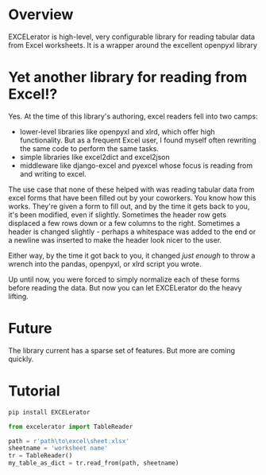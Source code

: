 # Overview
EXCELerator is high-level, very configurable library for reading tabular data from Excel worksheets. It is a wrapper around the excellent openpyxl library

# Yet another library for reading from Excel!?
Yes. At the time of this library's authoring, excel readers fell into two camps:
- lower-level libraries like openpyxl and xlrd, which offer high functionality. But as a frequent Excel user, I found myself often rewriting the same code to perform the same tasks.
- simple libraries like excel2dict and excel2json
- middleware like django-excel and pyexcel whose focus is reading from and writing to excel.

The use case that none of these helped with was reading tabular data from excel forms that have been filled out by your coworkers. You know how this works. They're given a form to fill out, and by the time it gets back to you, it's been modified, even if slightly. Sometimes the header row gets displaced a few rows down or a few columns to the right. Sometimes a header is changed slightly - perhaps a whitespace was added to the end or a newline was inserted to make the header look nicer to the user.

Either way, by the time it got back to you, it changed *just enough* to throw a wrench into the pandas, openpyxl, or xlrd script you wrote. 

Up until now, you were forced to simply normalize each of these forms before reading the data. But now you can let EXCELerator do the heavy lifting.

# Future
The library current has a sparse set of features. But more are coming quickly.

# Tutorial
```powershell
pip install EXCELerator
```

```python
from excelerator import TableReader

path = r'path\to\excel\sheet.xlsx'
sheetname = 'worksheet name'
tr = TableReader()
my_table_as_dict = tr.read_from(path, sheetname)
```